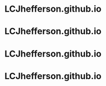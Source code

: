 # LCJhefferson.github.io
# LCJhefferson.github.io
# LCJhefferson.github.io
# LCJhefferson.github.io

